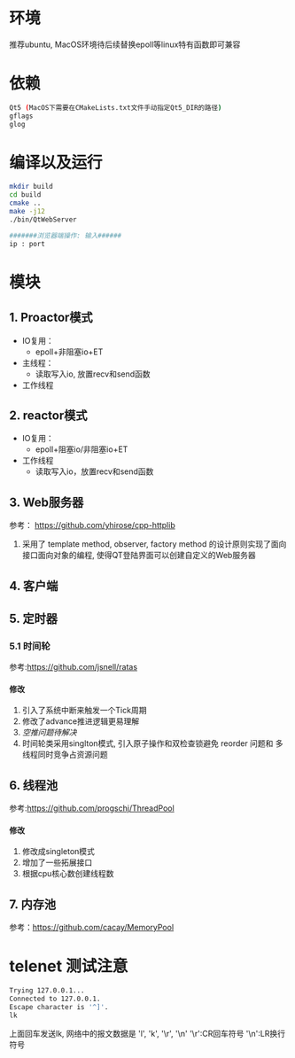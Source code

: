 #  环境
推荐ubuntu, MacOS环境待后续替换epoll等linux特有函数即可兼容

#   依赖
```bash
Qt5 (MacOS下需要在CMakeLists.txt文件手动指定Qt5_DIR的路径)
gflags
glog
```

#   编译以及运行
```bash
mkdir build
cd build
cmake ..
make -j12
./bin/QtWebServer

#######浏览器端操作: 输入######
ip : port
```

#   模块

## 1. Proactor模式
+ IO复用：
  + epoll+非阻塞io+ET
+ 主线程：
  + 读取写入io, 放置recv和send函数
+ 工作线程

## 2. reactor模式
+ IO复用：
  + epoll+阻塞io/非阻塞io+ET
+ 工作线程
  + 读取写入io，放置recv和send函数


##  3. Web服务器
参考： 
https://github.com/yhirose/cpp-httplib


1. 采用了 template method, observer, factory method 的设计原则实现了面向接口面向对象的编程, 使得QT登陆界面可以创建自定义的Web服务器

<!-- keep-alive机制, 服务器本身是不知道请求属于同一个客户端, 因此会重复建立TCP连接 -->

##  4. 客户端


##  5. 定时器

### 5.1 时间轮
参考:https://github.com/jsnell/ratas

#### 修改
1. 引入了系统中断来触发一个Tick周期
2. 修改了advance推进逻辑更易理解
3. *空推问题待解决*
4. 时间轮类采用singlton模式, 引入原子操作和双检查锁避免 reorder 问题和 多线程同时竞争占资源问题

## 6. 线程池
参考:https://github.com/progschj/ThreadPool
#### 修改
1. 修改成singleton模式
2. 增加了一些拓展接口
3. 根据cpu核心数创建线程数

## 7. 内存池
参考：https://github.com/cacay/MemoryPool






# telenet 测试注意
```bash
Trying 127.0.0.1...
Connected to 127.0.0.1.
Escape character is '^]'.
lk
```

上面回车发送lk, 网络中的报文数据是 'l', 'k', '\r', '\n' 
'\r':CR回车符号
'\n':LR换行符号
